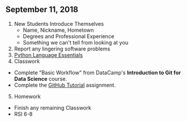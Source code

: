 ## September 11, 2018
1. New Students Introduce Themselves
   - Name, Nickname, Hometown
   - Degrees and Professional Experience
   - Something we can't tell from looking at you
2. Report any lingering software problems
3. [Python Language Essentials](../Slides/L2_Python_Essentials.slides.html)
4. Classwork
  - Complete "Basic Workflow" from DataCamp's **Introduction to Git for Data Science** course.
  - Complete the [GitHub Tutorial](../Tutorials/GitHub) assignment.
5. Homework
  - Finish any remaining Classwork
  - RSI 6-8
